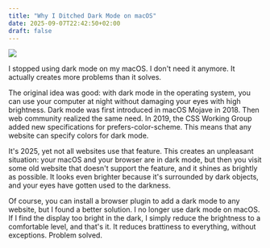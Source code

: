 ```yaml
---
title: "Why I Ditched Dark Mode on macOS"
date: 2025-09-07T22:42:50+02:00
draft: false
---
```


![](image.webp)

I stopped using dark mode on my macOS. I don't need it anymore. It actually creates more problems than it solves.

The original idea was good: with dark mode in the operating system, you can use your computer at night without damaging your eyes with high brightness. Dark mode was first introduced in macOS Mojave in 2018. Then web community realized the same need. In 2019, the CSS Working Group added new specifications for prefers-color-scheme. This means that any website can specify colors for dark mode.

It's 2025, yet not all websites use that feature. This creates an unpleasant situation: your macOS and your browser are in dark mode, but then you visit some old website that doesn't support the feature, and it shines as brightly as possible. It looks even brighter because it's surrounded by dark objects, and your eyes have gotten used to the darkness.

Of course, you can install a browser plugin to add a dark mode to any website, but I found a better solution. I no longer use dark mode on macOS. If I find the display too bright in the dark, I simply reduce the brightness to a comfortable level, and that's it. It reduces brattiness to everything, without exceptions. Problem solved.